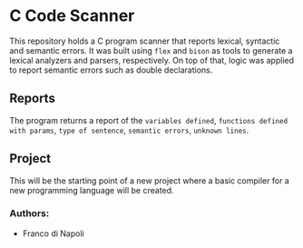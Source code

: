 # C Code Scanner

This repository holds a C program scanner that reports lexical, syntactic and semantic errors.
It was built using `flex` and `bison` as tools to generate a lexical analyzers and parsers, respectively.
On top of that, logic was applied to report semantic errors such as double declarations.

## Reports

The program returns a report of the `variables defined`, `functions defined with params`, `type of sentence`, `semantic errors`, `unknown lines`.

## Project

This will be the starting point of a new project where a basic compiler for a new programming language will be created.

### Authors:

- Franco di Napoli

